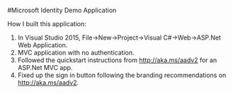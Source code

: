 #Microsoft Identity Demo Application

How I built this application:
1. In Visual Studio 2015, File->New->Project->Visual C#->Web->ASP.Net Web Application.
2. MVC application with no authentication.
3. Followed the quickstart instructions from http://aka.ms/aadv2 for an ASP.Net MVC app.
4. Fixed up the sign in button following the branding recommendations on http://aka.ms/aadv2.